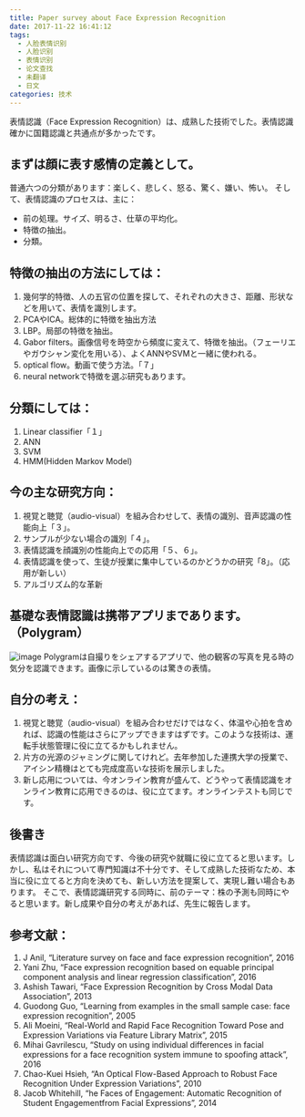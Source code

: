 ```yaml
---
title: Paper survey about Face Expression Recognition
date: 2017-11-22 16:41:12
tags: 
  - 人脸表情识别
  - 人脸识别
  - 表情识别
  - 论文查找
  - 未翻译
  - 日文	
categories: 技术
---
```

表情認識（Face Expression Recognition）は、成熟した技術でした。表情認識確かに国籍認識と共通点が多かったです。
## まずは顔に表す感情の定義として。
普通六つの分類があります：楽しく、悲しく、怒る、驚く、嫌い、怖い。
	そして、表情認識のプロセスは、主に：
-	前の処理。サイズ、明るさ、仕草の平均化。
-	特徴の抽出。
-	分類。
<!-- more -->
## 特徴の抽出の方法にしては：
1.	幾何学的特徴、人の五官の位置を探して、それぞれの大きさ、距離、形状などを用いて、表情を識別します。
2.	PCAやICA。総体的に特徴を抽出方法
3.	LBP。局部の特徴を抽出。
4.	Gabor filters。画像信号を時空から頻度に変えて、特徴を抽出。（フェーリエやガウシャン変化を用いる）、よくANNやSVMと一緒に使われる。
5.	optical flow。動画で使う方法。「７」
6.	neural networkで特徴を選ぶ研究もあります。

## 分類にしては：
1.	Linear classifier「１」
2.	ANN
3.	SVM
4.	HMM(Hidden Markov Model)

## 今の主な研究方向：
1.	視覚と聴覚（audio-visual）を組み合わせして、表情の識別、音声認識の性能向上「３」。
2.	サンプルが少ない場合の識別「４」。
3.	表情認識を顔識別の性能向上での応用「５、６」。
4.	表情認識を使って、生徒が授業に集中しているのかどうかの研究「8」。（応用が新しい）
5.	アルゴリズム的な革新

## 基礎な表情認識は携帯アプリまであります。（Polygram）
 ![image](http://oonaavjvi.bkt.clouddn.com/%E5%9B%BE%E7%89%87%201.jpg)
Polygramは自撮りをシェアするアプリで、他の観客の写真を見る時の気分を認識できます。画像に示しているのは驚きの表情。

## 自分の考え：
1.	視覚と聴覚（audio-visual）を組み合わせだけではなく、体温や心拍を含めれば、認識の性能はさらにアップできますはずです。このような技術は、運転手状態管理に役に立てるかもしれません。
2.	片方の光源のジャミングに関してけれど。去年参加した連携大学の授業で、アイシン精機はとても完成度高いな技術を展示しました。
3.	新し応用については、今オンライン教育が盛んて、どうやって表情認識をオンライン教育に応用できるのは、役に立てます。オンラインテストも同じです。

## 後書き
表情認識は面白い研究方向です、今後の研究や就職に役に立てると思います。しかし、私はそれについて専門知識は不十分です、そして成熟した技術なため、本当に役に立てると方向を決めても、新しい方法を提案して、実現し難い場合もあります。
そこで、表情認識研究する同時に、前のテーマ：株の予測も同時にやると思います。新し成果や自分の考えがあれば、先生に報告します。

## 参考文献：
1.	J Anil, “Literature survey on face and face expression recognition”, 2016
2.	Yani Zhu, “Face expression recognition based on equable principal component analysis and linear regression classification”, 2016
3.	Ashish Tawari, “Face Expression Recognition by Cross Modal Data Association”, 2013
4.	Guodong Guo, “Learning from examples in the small sample case: face expression recognition”, 2005
5.	Ali Moeini, “Real-World and Rapid Face Recognition Toward Pose and Expression Variations via Feature Library Matrix”, 2015
6.	Mihai Gavrilescu, “Study on using individual differences in facial expressions for a face recognition system immune to spoofing attack”, 2016
7.	Chao-Kuei Hsieh, “An Optical Flow-Based Approach to Robust Face Recognition Under Expression Variations”, 2010
8.	Jacob Whitehill, “he Faces of Engagement: Automatic Recognition of Student Engagementfrom Facial Expressions”, 2014



